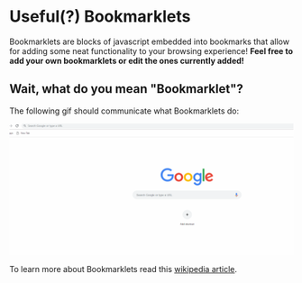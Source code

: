 # Useful(?) Bookmarklets
Bookmarklets are blocks of javascript embedded into bookmarks that allow for adding some neat functionality to your browsing experience!  **Feel free to add your own bookmarklets or edit the ones currently added!**

## Wait, what do you mean "Bookmarklet"?
The following gif should communicate what Bookmarklets do:

![](https://raw.githubusercontent.com/MilanDonhowe/ReadmeImages/master/readmeBookmarklet.gif)



To learn more about Bookmarklets read this [wikipedia article](https://en.wikipedia.org/wiki/Bookmarklet).
